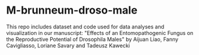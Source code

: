 # M-brunneum-droso-male

This repo includes dataset and code used for data analyses and visualization in our manuscript:
"Effects of an Entomopathogenic Fungus on the Reproductive Potential of Drosophila Males" by Aijuan Liao, Fanny Cavigliasso, Loriane Savary and Tadeusz Kawecki


